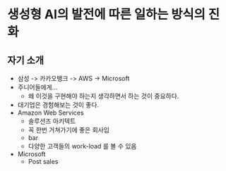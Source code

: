 # 생성형 AI의 발전에 따른 일하는 방식의 진화
## 자기 소개
- 삼성 -> 카카오뱅크 -> AWS -> Microsoft
- 주니어들에게...
	- 왜 이것을 구현해야 하는지 생각하면서 하는 것이 중요하다.
- 대기업은 경험해보는 것이 좋다.
- Amazon Web Services
	- 솔루션즈 아키텍트
	- 꼭 한번 거쳐가기에 좋은 회사임
	- bar
	- 다양한 고객들의 work-load 를 볼 수 있음
- Microsoft
	- Post sales